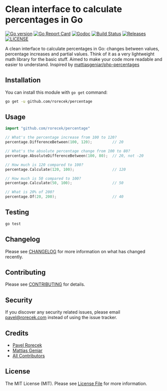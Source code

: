 # Clean interface to calculate percentages in Go

[![Go version](https://img.shields.io/github/go-mod/go-version/rorecek/percentage?style=flat-square)](https://github.com/rorecek/percentage/blob/master/go.mod)
[![Go Report Card](https://goreportcard.com/badge/github.com/rorecek/percentage?style=flat-square)](https://goreportcard.com/report/github.com/rorecek/percentage)
[![Godoc](http://img.shields.io/badge/go-documentation-blue.svg?style=flat-square)](https://godoc.org/github.com/rorecek/percentage)
[![Build Status](https://travis-ci.com/rorecek/percentage.svg?branch=master)](https://travis-ci.com/rorecek/percentage)
[![Releases](https://img.shields.io/github/v/release/rorecek/percentage?sort=semver&style=flat-square)](https://github.com/rorecek/percentage/releases)
[![LICENSE](https://img.shields.io/github/license/rorecek/percentage?style=flat-square)](https://github.com/rorecek/percentage/blob/master/LICENSE)

A clean interface to calculate percentages in Go: changes between values, percentage increases and partial values.
Think of it as a very lightweight math library for the basic stuff. Aimed to make your code more readable and easier to understand.
Inspired by [mattiasgeniar/php-percentages](https://github.com/mattiasgeniar/php-percentages)

## Installation

You can install this module with ```go get``` command:

``` bash
go get -u github.com/rorecek/percentage
```

## Usage

``` go
import "github.com/rorecek/percentage"

// What's the percentage increase from 100 to 120?
percentage.DifferenceBetween(100, 120);         // 20

// What's the absolute percentage change from 100 to 80?
percentage.AbsoluteDifferenceBetween(100, 80);  // 20, not -20

// How much is 120 compared to 100?
percentage.Calculate(120, 100);                 // 120

// How much is 50 compared to 100?
percentage.Calculate(50, 100);                  // 50

// What is 20% of 200?
percentage.Of(20, 200);                         // 40
```

## Testing

``` bash
go test
```

## Changelog

Please see [CHANGELOG](CHANGELOG.md) for more information on what has changed recently.

## Contributing

Please see [CONTRIBUTING](CONTRIBUTING.md) for details.

## Security

If you discover any security related issues, please email pavel@rorecek.com instead of using the issue tracker.

## Credits

- [Pavel Rorecek](https://github.com/rorecek)
- [Mattias Geniar](https://github.com/mattiasgeniar/php-percentages)
- [All Contributors](../../contributors)

## License

The MIT License (MIT). Please see [License File](LICENSE.md) for more information.
